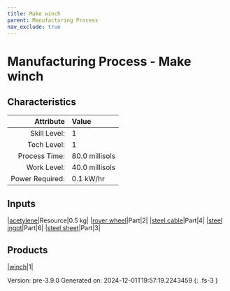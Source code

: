 ```yaml
---
title: Make winch
parent: Manufacturing Process
nav_exclude: true
---
```

# Manufacturing Process - Make winch


## Characteristics

| Attribute      | Value |
|--------:|:------|
|Skill Level:|1|
|Tech Level:|1|
|Process Time:|80.0 millisols|
|Work Level:|40.0 millisols|
|Power Required:|0.1 kW/hr|

## Inputs

|[acetylene](../resource/acetylene.html)|Resource|0.5 kg|
|[rover wheel](../part/rover-wheel.html)|Part|2|
|[steel cable](../part/steel-cable.html)|Part|4|
|[steel ingot](../part/steel-ingot.html)|Part|6|
|[steel sheet](../part/steel-sheet.html)|Part|3|

## Products

|[winch](../part/winch.html)|1|


Version: pre-3.9.0 Generated on: 2024-12-01T19:57:19.2243459
{: .fs-3 }


